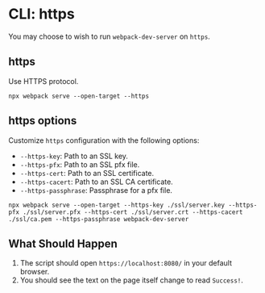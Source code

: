 # CLI: https

You may choose to wish to run `webpack-dev-server` on `https`.

## https

Use HTTPS protocol.

```console
npx webpack serve --open-target --https
```

## https options

Customize `https` configuration with the following options:

- `--https-key`: Path to an SSL key.
- `--https-pfx`: Path to an SSL pfx file.
- `--https-cert`: Path to an SSL certificate.
- `--https-cacert`: Path to an SSL CA certificate.
- `--https-passphrase`: Passphrase for a pfx file.

```console
npx webpack serve --open-target --https-key ./ssl/server.key --https-pfx ./ssl/server.pfx --https-cert ./ssl/server.crt --https-cacert ./ssl/ca.pem --https-passphrase webpack-dev-server
```

## What Should Happen

1. The script should open `https://localhost:8080/` in your default browser.
2. You should see the text on the page itself change to read `Success!`.
